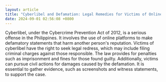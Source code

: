 ```yaml
---
layout: article
title: "Cyberlibel and Defamation: Legal Remedies for Victims of Online Abuse"
date: 2024-09-01 02:56:08 +0800
---
```


<p>Cyberlibel, under the Cybercrime Prevention Act of 2012, is a serious offense in the Philippines. It involves the use of online platforms to make defamatory statements that harm another person&#39;s reputation. Victims of cyberlibel have the right to seek legal redress, which may include filing criminal charges against those responsible. The law provides for penalties such as imprisonment and fines for those found guilty. Additionally, victims can pursue civil actions for damages caused by the defamation. It is essential to gather evidence, such as screenshots and witness statements, to support the case.</p>